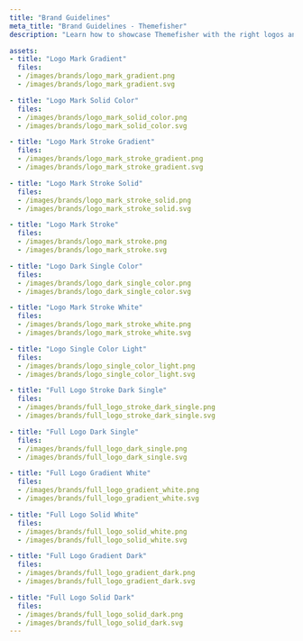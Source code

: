```yaml
---
title: "Brand Guidelines"
meta_title: "Brand Guidelines - Themefisher"
description: "Learn how to showcase Themefisher with the right logos and assets."

assets:
- title: "Logo Mark Gradient"
  files:
  - /images/brands/logo_mark_gradient.png
  - /images/brands/logo_mark_gradient.svg

- title: "Logo Mark Solid Color"
  files:
  - /images/brands/logo_mark_solid_color.png
  - /images/brands/logo_mark_solid_color.svg

- title: "Logo Mark Stroke Gradient"
  files:
  - /images/brands/logo_mark_stroke_gradient.png
  - /images/brands/logo_mark_stroke_gradient.svg

- title: "Logo Mark Stroke Solid"
  files:
  - /images/brands/logo_mark_stroke_solid.png
  - /images/brands/logo_mark_stroke_solid.svg

- title: "Logo Mark Stroke"
  files:
  - /images/brands/logo_mark_stroke.png
  - /images/brands/logo_mark_stroke.svg

- title: "Logo Dark Single Color"
  files:
  - /images/brands/logo_dark_single_color.png
  - /images/brands/logo_dark_single_color.svg

- title: "Logo Mark Stroke White"
  files:
  - /images/brands/logo_mark_stroke_white.png
  - /images/brands/logo_mark_stroke_white.svg

- title: "Logo Single Color Light"
  files:
  - /images/brands/logo_single_color_light.png
  - /images/brands/logo_single_color_light.svg

- title: "Full Logo Stroke Dark Single"
  files:
  - /images/brands/full_logo_stroke_dark_single.png
  - /images/brands/full_logo_stroke_dark_single.svg

- title: "Full Logo Dark Single"
  files:
  - /images/brands/full_logo_dark_single.png
  - /images/brands/full_logo_dark_single.svg

- title: "Full Logo Gradient White"
  files:
  - /images/brands/full_logo_gradient_white.png
  - /images/brands/full_logo_gradient_white.svg

- title: "Full Logo Solid White"
  files:
  - /images/brands/full_logo_solid_white.png
  - /images/brands/full_logo_solid_white.svg

- title: "Full Logo Gradient Dark"
  files:
  - /images/brands/full_logo_gradient_dark.png
  - /images/brands/full_logo_gradient_dark.svg

- title: "Full Logo Solid Dark"
  files:
  - /images/brands/full_logo_solid_dark.png
  - /images/brands/full_logo_solid_dark.svg
---
```

